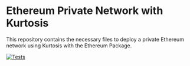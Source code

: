# Ethereum Private Network with Kurtosis

This repository contains the necessary files to deploy a private Ethereum network using Kurtosis with the Ethereum Package.

[![Tests](https://github.com/gustavovalverde/eth-private-network/actions/workflows/tests-k8s-run.yaml/badge.svg)](https://github.com/gustavovalverde/eth-private-network/actions/workflows/tests-k8s-run.yaml)
